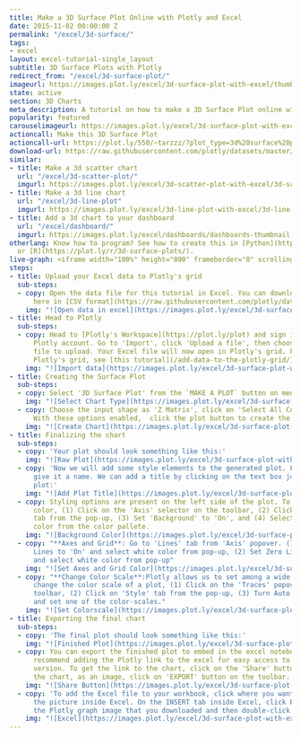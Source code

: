 ```yaml
---
title: Make a 3D Surface Plot Online with Plotly and Excel
date: 2015-11-02 00:00:00 Z
permalink: "/excel/3d-surface/"
tags:
- excel
layout: excel-tutorial-single_layout
subtitle: 3D Surface Plots with Plotly
redirect_from: "/excel/3d-surface-plot/"
imageurl: https://images.plot.ly/excel/3d-surface-plot-with-excel/thumb-surface-plot-with-excel.png
state: active
section: 3D Charts
meta_description: A tutorial on how to make a 3D Surface Plot online with Excel.
popularity: featured
carouselimageurl: https://images.plot.ly/excel/3d-surface-plot-with-excel/thumb-surface-plot-with-excel.png
actioncall: Make this 3D Surface Plot
actioncall-url: https://plot.ly/550/~tarzzz/?plot_type=3d%20surface%20plot
download-url: https://raw.githubusercontent.com/plotly/datasets/master/volcano.csv
similar:
- title: Make a 3d scatter chart
  url: "/excel/3d-scatter-plot/"
  imgurl: https://images.plot.ly/excel/3d-scatter-plot-with-excel/3d-scatter-thumb.png
- title: Make a 3d line chart
  url: "/excel/3d-line-plot"
  imgurl: https://images.plot.ly/excel/3d-line-plot-with-excel/3d-line-plot-with-excel-thumb.png
- title: Add a 3d chart to your dashboard
  url: "/excel/dashboard/"
  imgurl: https://images.plot.ly/excel/dashboards/dashboards-thumbnail.png
otherlang: Know how to program? See how to create this in [Python](https://plot.ly/python/3d-surface-plots/)
  or [R](https://plot.ly/r/3d-surface-plots/).
live-graph: <iframe width="100%" height="800" frameborder="0" scrolling="no" src="https://plot.ly/~tarzzz/380.embed"></iframe>
steps:
- title: Upload your Excel data to Plotly's grid
  sub-steps:
  - copy: Open the data file for this tutorial in Excel. You can download the file
      here in [CSV format](https://raw.githubusercontent.com/plotly/datasets/master/volcano.csv)
    img: "![Open data in excel](https://images.plot.ly/excel/3d-surface-plot-with-excel/open-data-in-excel.png)"
- title: Head to Plotly
  sub-steps:
  - copy: Head to [Plotly's Workspace](https://plot.ly/plot) and sign into your free
      Plotly account. Go to 'Import', click 'Upload a file', then choose your Excel
      file to upload. Your Excel file will now open in Plotly's grid. For more about
      Plotly's grid, see [this tutorial](/add-data-to-the-plotly-grid/)
    img: "![Import data](https://images.plot.ly/excel/3d-surface-plot-with-excel/import-data-3d-surface-plot.png)"
- title: Creating the Surface Plot
  sub-steps:
  - copy: Select '3D Surface Plot' from the `MAKE A PLOT` button on menu bar.
    img: "![Select Chart Type](https://images.plot.ly/excel/3d-surface-plot-with-excel/select-surface-plot-from-menu.png)"
  - copy: Choose the input shape as 'Z Matrix', click on 'Select All Columns Button'.
      With these options enabled,  click the plot button to create the chart
    img: "![Create Chart](https://images.plot.ly/excel/3d-surface-plot-with-excel/create-chart.png)"
- title: Finalizing the chart
  sub-steps:
  - copy: 'Your plot should look something like this:'
    img: "![Raw Plot](https://images.plot.ly/excel/3d-surface-plot-with-excel/raw-plot.png)"
  - copy: 'Now we will add some style elements to the generated plot. First, let''s
      give it a name. We can add a title by clicking on the text box just above the
      plot:'
    img: "![Add Plot Title](https://images.plot.ly/excel/3d-surface-plot-with-excel/give-plot-title.png)"
  - copy: Styling options are present on the left side of the plot. To set the background
      color, (1) Click on the 'Axis' selector on the toolbar, (2) Click on the 'Lines'
      tab from the pop-up, (3) Set 'Background' to 'On', and (4) Select background
      color from the color pallete.
    img: "![Background Color](https://images.plot.ly/excel/3d-surface-plot-with-excel/set-background.png)"
  - copy: "**Axes and Grid**: Go to 'Lines' tab from 'Axis' popover. (1) Set Grid
      Lines to 'On' and select white color from pop-up, (2) Set Zero Lines to 'On'
      and select white color from pop-up"
    img: "![Set Axes and Grid Color](https://images.plot.ly/excel/3d-surface-plot-with-excel/set-axis-color.png)"
  - copy: "**Change Color Scale**:Plotly allows us to set among a wide range of colorscales.To
      change the color scale of a plot, (1) Click on the 'Traces' popover from the
      toolbar, (2) Click on 'Style' tab from the pop-up, (3) Turn Auto Color to 'Off',
      and set one of the color-scales."
    img: "![Set Colorscale](https://images.plot.ly/excel/3d-surface-plot-with-excel/set-colorscale.png)"
- title: Exporting the final chart
  sub-steps:
  - copy: 'The final plot should look something like this:'
    img: "![Finished Plot](https://images.plot.ly/excel/3d-surface-plot-with-excel/3d-surface-plot-with-excel-final.png)"
  - copy: You can export the finished plot to embed in the excel notebook. We also
      recommend adding the Plotly link to the excel for easy access to the interactive
      version. To get the link to the chart, click on the 'Share' button. To export
      the chart, as an image, click on 'EXPORT' button on the toolbar.
    img: "![Share Button](https://images.plot.ly/excel/3d-surface-plot-with-excel/export-3d-surface-chart.png)"
  - copy: 'To add the Excel file to your workbook, click where you want to insert
      the picture inside Excel. On the INSERT tab inside Excel, click PICTURE. Locate
      the Plotly graph image that you downloaded and then double-click it:'
    img: "![Excel](https://images.plot.ly/excel/3d-surface-plot-with-excel/excel-3d-surface-plot.png)"
---
```



